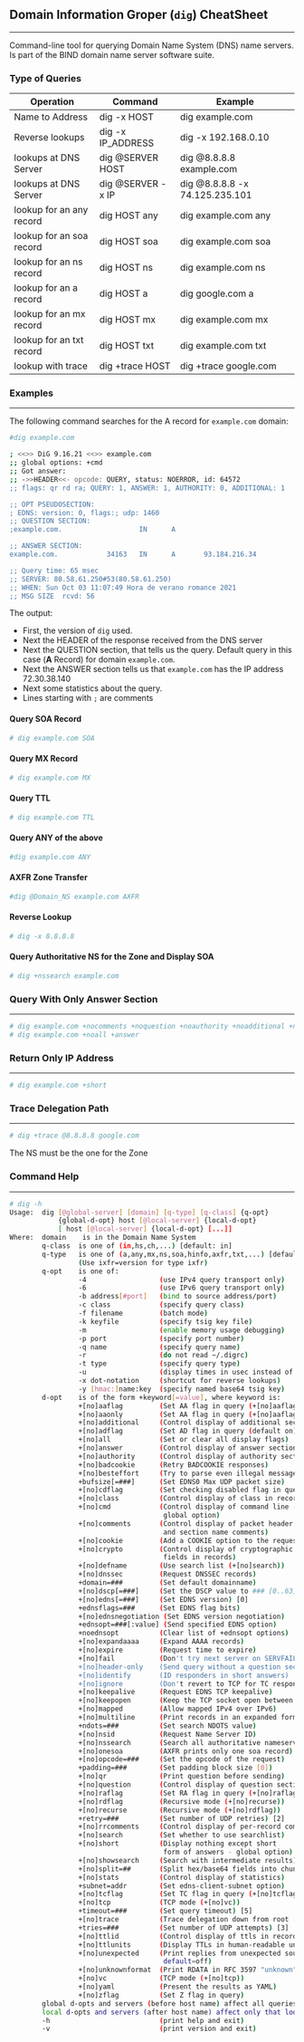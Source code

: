 ## Domain Information Groper (`dig`) CheatSheet
---
Command-line tool for querying Domain Name System (DNS) name servers. Is part of the BIND domain name server software suite.

### Type of Queries
|Operation|	Command|	Example|
|----|---|---|
|Name to Address|dig -x HOST|	dig example.com|
|Reverse lookups|	dig -x IP_ADDRESS|	dig -x 192.168.0.10|
|lookups at DNS Server|	dig @SERVER HOST|	dig @8.8.8.8 example.com|
|lookups at DNS Server|	dig @SERVER -x IP|	dig @8.8.8.8 -x 74.125.235.101|
|lookup for an any record|	dig HOST any|	dig example.com any|
|lookup for an soa record|	dig HOST soa|	dig example.com soa|
|lookup for an ns record|	dig HOST ns|	dig example.com ns|
|lookup for an a record|	dig HOST a|	dig google.com a|
|lookup for an mx record|	dig HOST mx|	dig example.com mx|
|lookup for an txt record|	dig HOST txt|	dig example.com txt|
|lookup with trace|	dig +trace HOST|	dig +trace google.com|


### Examples
---
The following command searches for the A record for `example.com` domain:

```bash
#dig example.com

; <<>> DiG 9.16.21 <<>> example.com
;; global options: +cmd
;; Got answer:
;; ->>HEADER<<- opcode: QUERY, status: NOERROR, id: 64572
;; flags: qr rd ra; QUERY: 1, ANSWER: 1, AUTHORITY: 0, ADDITIONAL: 1

;; OPT PSEUDOSECTION:
; EDNS: version: 0, flags:; udp: 1460
;; QUESTION SECTION:
;example.com.                   IN      A

;; ANSWER SECTION:
example.com.            34163   IN      A       93.184.216.34

;; Query time: 65 msec
;; SERVER: 80.58.61.250#53(80.58.61.250)
;; WHEN: Sun Oct 03 11:07:49 Hora de verano romance 2021
;; MSG SIZE  rcvd: 56
```
The output:
- First, the version of `dig` used.
- Next the HEADER of the response received from the DNS server
- Next the QUESTION section, that tells us the query. Default query in this case (**A** Record) for domain `example.com`. 
- Next the ANSWER section tells us that `example.com` has the IP address 72.30.38.140
- Next some statistics about the query.
- Lines starting with `;` are comments

#### Query SOA Record
```bash
# dig example.com SOA
```
#### Query MX Record
```bash
# dig example.com MX
```
#### Query TTL
```bash
# dig example.com TTL
```
#### Query ANY of the above
```bash
#dig example.com ANY
```
#### AXFR Zone Transfer
```bash
#dig @Domain_NS example.com AXFR
``` 
#### Reverse Lookup
```bash
# dig -x 8.8.8.8
```
#### Query Authoritative NS for the Zone and Display SOA
```bash
# dig +nssearch example.com
```
### Query With Only Answer Section
---
```bash
# dig example.com +nocomments +noquestion +noauthority +noadditional +nostats
# dig example.com +noall +answer
```
### Return Only IP Address
---
```bash
# dig example.com +short
```

### Trace Delegation Path
---
```bash
# dig +trace @8.8.8.8 google.com
```
The NS must be the one for the Zone
### Command Help
---
```bash
# dig -h
Usage:  dig [@global-server] [domain] [q-type] [q-class] {q-opt}
            {global-d-opt} host [@local-server] {local-d-opt}
            [ host [@local-server] {local-d-opt} [...]]
Where:  domain    is in the Domain Name System
        q-class  is one of (in,hs,ch,...) [default: in]
        q-type   is one of (a,any,mx,ns,soa,hinfo,axfr,txt,...) [default:a]
                 (Use ixfr=version for type ixfr)
        q-opt    is one of:
                 -4                  (use IPv4 query transport only)
                 -6                  (use IPv6 query transport only)
                 -b address[#port]   (bind to source address/port)
                 -c class            (specify query class)
                 -f filename         (batch mode)
                 -k keyfile          (specify tsig key file)
                 -m                  (enable memory usage debugging)
                 -p port             (specify port number)
                 -q name             (specify query name)
                 -r                  (do not read ~/.digrc)
                 -t type             (specify query type)
                 -u                  (display times in usec instead of msec)
                 -x dot-notation     (shortcut for reverse lookups)
                 -y [hmac:]name:key  (specify named base64 tsig key)
        d-opt    is of the form +keyword[=value], where keyword is:
                 +[no]aaflag         (Set AA flag in query (+[no]aaflag))
                 +[no]aaonly         (Set AA flag in query (+[no]aaflag))
                 +[no]additional     (Control display of additional section)
                 +[no]adflag         (Set AD flag in query (default on))
                 +[no]all            (Set or clear all display flags)
                 +[no]answer         (Control display of answer section)
                 +[no]authority      (Control display of authority section)
                 +[no]badcookie      (Retry BADCOOKIE responses)
                 +[no]besteffort     (Try to parse even illegal messages)
                 +bufsize[=###]      (Set EDNS0 Max UDP packet size)
                 +[no]cdflag         (Set checking disabled flag in query)
                 +[no]class          (Control display of class in records)
                 +[no]cmd            (Control display of command line -
                                      global option)
                 +[no]comments       (Control display of packet header
                                      and section name comments)
                 +[no]cookie         (Add a COOKIE option to the request)
                 +[no]crypto         (Control display of cryptographic
                                      fields in records)
                 +[no]defname        (Use search list (+[no]search))
                 +[no]dnssec         (Request DNSSEC records)
                 +domain=###         (Set default domainname)
                 +[no]dscp[=###]     (Set the DSCP value to ### [0..63])
                 +[no]edns[=###]     (Set EDNS version) [0]
                 +ednsflags=###      (Set EDNS flag bits)
                 +[no]ednsnegotiation (Set EDNS version negotiation)
                 +ednsopt=###[:value] (Send specified EDNS option)
                 +noednsopt          (Clear list of +ednsopt options)
                 +[no]expandaaaa     (Expand AAAA records)
                 +[no]expire         (Request time to expire)
                 +[no]fail           (Don't try next server on SERVFAIL)
                 +[no]header-only    (Send query without a question section)
                 +[no]identify       (ID responders in short answers)
                 +[no]ignore         (Don't revert to TCP for TC responses.)
                 +[no]keepalive      (Request EDNS TCP keepalive)
                 +[no]keepopen       (Keep the TCP socket open between queries)
                 +[no]mapped         (Allow mapped IPv4 over IPv6)
                 +[no]multiline      (Print records in an expanded format)
                 +ndots=###          (Set search NDOTS value)
                 +[no]nsid           (Request Name Server ID)
                 +[no]nssearch       (Search all authoritative nameservers)
                 +[no]onesoa         (AXFR prints only one soa record)
                 +[no]opcode=###     (Set the opcode of the request)
                 +padding=###        (Set padding block size [0])
                 +[no]qr             (Print question before sending)
                 +[no]question       (Control display of question section)
                 +[no]raflag         (Set RA flag in query (+[no]raflag))
                 +[no]rdflag         (Recursive mode (+[no]recurse))
                 +[no]recurse        (Recursive mode (+[no]rdflag))
                 +retry=###          (Set number of UDP retries) [2]
                 +[no]rrcomments     (Control display of per-record comments)
                 +[no]search         (Set whether to use searchlist)
                 +[no]short          (Display nothing except short
                                      form of answers - global option)
                 +[no]showsearch     (Search with intermediate results)
                 +[no]split=##       (Split hex/base64 fields into chunks)
                 +[no]stats          (Control display of statistics)
                 +subnet=addr        (Set edns-client-subnet option)
                 +[no]tcflag         (Set TC flag in query (+[no]tcflag))
                 +[no]tcp            (TCP mode (+[no]vc))
                 +timeout=###        (Set query timeout) [5]
                 +[no]trace          (Trace delegation down from root [+dnssec])
                 +tries=###          (Set number of UDP attempts) [3]
                 +[no]ttlid          (Control display of ttls in records)
                 +[no]ttlunits       (Display TTLs in human-readable units)
                 +[no]unexpected     (Print replies from unexpected sources
                                      default=off)
                 +[no]unknownformat  (Print RDATA in RFC 3597 "unknown" format)
                 +[no]vc             (TCP mode (+[no]tcp))
                 +[no]yaml           (Present the results as YAML)
                 +[no]zflag          (Set Z flag in query)
        global d-opts and servers (before host name) affect all queries.
        local d-opts and servers (after host name) affect only that lookup.
        -h                           (print help and exit)
        -v                           (print version and exit)
```

